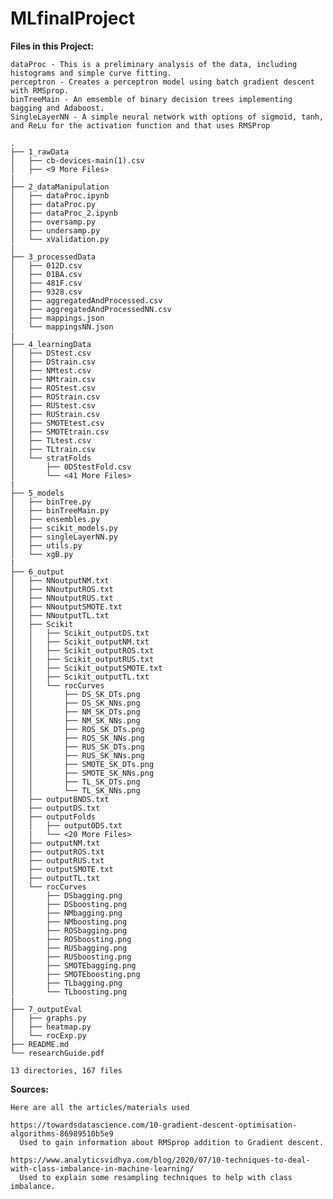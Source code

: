 # MLfinalProject


**Files in this Project:**

    dataProc - This is a preliminary analysis of the data, including histograms and simple curve fitting.
    perceptron - Creates a perceptron model using batch gradient descent with RMSprop.
    binTreeMain - An emsemble of binary decision trees implementing bagging and Adaboost.
    SingleLayerNN - A simple neural network with options of sigmoid, tanh, and ReLu for the activation function and that uses RMSProp


```
.
├── 1_rawData
│   ├── cb-devices-main(1).csv
│   ├── <9 More Files>
|
├── 2_dataManipulation
│   ├── dataProc.ipynb
│   ├── dataProc.py
│   ├── dataProc_2.ipynb
│   ├── oversamp.py
│   ├── undersamp.py
│   └── xValidation.py
|
├── 3_processedData
│   ├── 012D.csv
│   ├── 01BA.csv
│   ├── 481F.csv
│   ├── 9328.csv
│   ├── aggregatedAndProcessed.csv
│   ├── aggregatedAndProcessedNN.csv
│   ├── mappings.json
│   └── mappingsNN.json
|
├── 4_learningData
│   ├── DStest.csv
│   ├── DStrain.csv
│   ├── NMtest.csv
│   ├── NMtrain.csv
│   ├── ROStest.csv
│   ├── ROStrain.csv
│   ├── RUStest.csv
│   ├── RUStrain.csv
│   ├── SMOTEtest.csv
│   ├── SMOTEtrain.csv
│   ├── TLtest.csv
│   ├── TLtrain.csv
│   └── stratFolds
│       ├── 0DStestFold.csv
│       └── <41 More Files>
|
├── 5_models
│   ├── binTree.py
│   ├── binTreeMain.py
│   ├── ensembles.py
│   ├── scikit_models.py
│   ├── singleLayerNN.py
│   ├── utils.py
│   └── xgB.py
|
├── 6_output
│   ├── NNoutputNM.txt
│   ├── NNoutputROS.txt
│   ├── NNoutputRUS.txt
│   ├── NNoutputSMOTE.txt
│   ├── NNoutputTL.txt
│   ├── Scikit
│   │   ├── Scikit_outputDS.txt
│   │   ├── Scikit_outputNM.txt
│   │   ├── Scikit_outputROS.txt
│   │   ├── Scikit_outputRUS.txt
│   │   ├── Scikit_outputSMOTE.txt
│   │   ├── Scikit_outputTL.txt
│   │   └── rocCurves
│   │       ├── DS_SK_DTs.png
│   │       ├── DS_SK_NNs.png
│   │       ├── NM_SK_DTs.png
│   │       ├── NM_SK_NNs.png
│   │       ├── ROS_SK_DTs.png
│   │       ├── ROS_SK_NNs.png
│   │       ├── RUS_SK_DTs.png
│   │       ├── RUS_SK_NNs.png
│   │       ├── SMOTE_SK_DTs.png
│   │       ├── SMOTE_SK_NNs.png
│   │       ├── TL_SK_DTs.png
│   │       └── TL_SK_NNs.png
│   ├── outputBNDS.txt
│   ├── outputDS.txt
│   ├── outputFolds
│   │   ├── output0DS.txt
│   |   └── <20 More Files>
│   ├── outputNM.txt
│   ├── outputROS.txt
│   ├── outputRUS.txt
│   ├── outputSMOTE.txt
│   ├── outputTL.txt
│   └── rocCurves
│       ├── DSbagging.png
│       ├── DSboosting.png
│       ├── NMbagging.png
│       ├── NMboosting.png
│       ├── ROSbagging.png
│       ├── ROSboosting.png
│       ├── RUSbagging.png
│       ├── RUSboosting.png
│       ├── SMOTEbagging.png
│       ├── SMOTEboosting.png
│       ├── TLbagging.png
│       └── TLboosting.png
|
├── 7_outputEval
│   ├── graphs.py
│   ├── heatmap.py
│   └── rocExp.py
├── README.md
└── researchGuide.pdf

13 directories, 167 files
```


**Sources:**

    Here are all the articles/materials used

    https://towardsdatascience.com/10-gradient-descent-optimisation-algorithms-86989510b5e9
      Used to gain information about RMSprop addition to Gradient descent.

    https://www.analyticsvidhya.com/blog/2020/07/10-techniques-to-deal-with-class-imbalance-in-machine-learning/
      Used to explain some resampling techniques to help with class imbalance.
